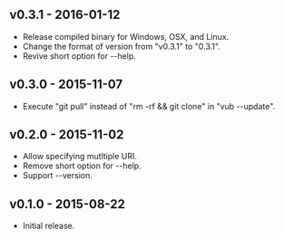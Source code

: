 ## v0.3.1 - 2016-01-12

- Release compiled binary for Windows, OSX, and Linux.
- Change the format of version from "v0.3.1" to "0.3.1".
- Revive short option for --help.

## v0.3.0 - 2015-11-07

- Execute "git pull" instead of "rm -rf && git clone" in "vub --update".

## v0.2.0 - 2015-11-02

- Allow specifying mutltiple URI.
- Remove short option for --help.
- Support --version.

## v0.1.0 - 2015-08-22

- Initial release.

